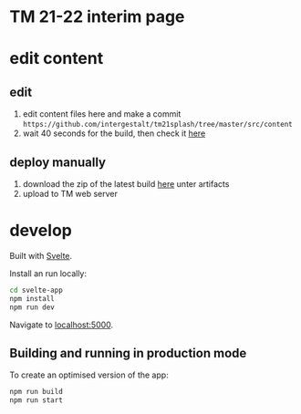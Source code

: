 # TM 21-22 interim page

# edit content

## edit 

1. edit content files here and make a commit `https://github.com/intergestalt/tm21splash/tree/master/src/content`
2. wait 40 seconds for the build, then check it [here](https://intergestalt.github.io/tm21splash/index.html)

## deploy manually

1. download the zip of the latest build [here](https://github.com/intergestalt/tm21splash/actions) unter artifacts
2. upload to TM web server

# develop

Built with [Svelte](https://svelte.dev).

Install an run locally:

```bash
cd svelte-app
npm install
npm run dev
```

Navigate to [localhost:5000](http://localhost:5000). 

## Building and running in production mode

To create an optimised version of the app:

```bash
npm run build
npm run start
```
